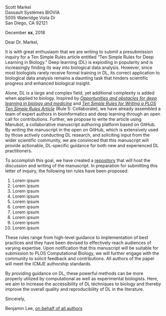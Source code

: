 Scott Markel  
Dassault Systèmes BIOVIA  
5005 Wateridge Vista Dr  
San Diego, CA 92121

December **xx**, 2018

Dear Dr. Markel,

It is with great enthusiasm that we are writing to submit a presubmission inquiry for a Ten Simple Rules article entitled “Ten Simple Rules for Deep Learning in Biology.” Deep learning (DL) is exploding in popularity and is increasingly finding its way into biological data analysis. However, since most biologists rarely receive formal training in DL, its correct application to biological data analysis remains a daunting task that hinders scientific progress and enhanced biological insight.

Alone, DL is a large and complex field, yet additional complexity is added when applied to biology. Inspired by [*Opportunities and obstacles for
deep learning in biology and medicine*](https://doi.org/10.1098/rsif.2017.0387) and [*Ten Simple Rules for Writing a PLOS Ten Simple Rules
Article*](https://doi.org/10.1371/journal.pcbi.1003858) (Rule 5: Collaborate), we have already assembled a team of expert authors in bioinformatics and deep learning through an open call for contributions. Further, we propose to write the article using Manubot, a collaborative manuscript authoring platform based on GitHub. By writing the manuscript in the open on GitHub, which is extensively used by those actively conducting DL research, and soliciting input from the wider scientific community, we are convinced that this manuscript will provide actionable, DL-specific guidance for both new and experienced DL practitioners.

To accomplish this goal, we have created a [repository](github.com/Benjamin-Lee/deep-rules) that will host the discussion and writing of the manuscript. In preparation for submitting this letter of inquiry, the following ten rules have been proposed:

<!-- just using 1. for each entry so that they can be more easily reordered -->

1. Lorem ipsum
1. Lorem ipsum
1. Lorem ipsum
1. Lorem ipsum
1. Lorem ipsum
1. Lorem ipsum
1. Lorem ipsum
1. Lorem ipsum
1. Lorem ipsum
1. Lorem ipsum

These rules range from high-level guidance to implementation of best practices and they have been devised to effectively reach audiences of varying expertise. Upon notification that this manuscript will be suitable for submission to PLOS Computational Biology, we will further engage with the community to solicit feedback and contributions. All authors of the paper will meet the ICMJE authorship standards.

By providing guidance on DL, these powerful methods can be more properly utilized by computational as well as experimental biologists. Here, we aim to increase the accessibility of DL techniques to biology and thereby improve the overall quality and reproducibility of DL in the literature.


Sincerely,

Benjamin Lee, [on behalf of all authors](https://github.com/Benjamin-Lee/deep-rules/blob/master/contributors.md)
